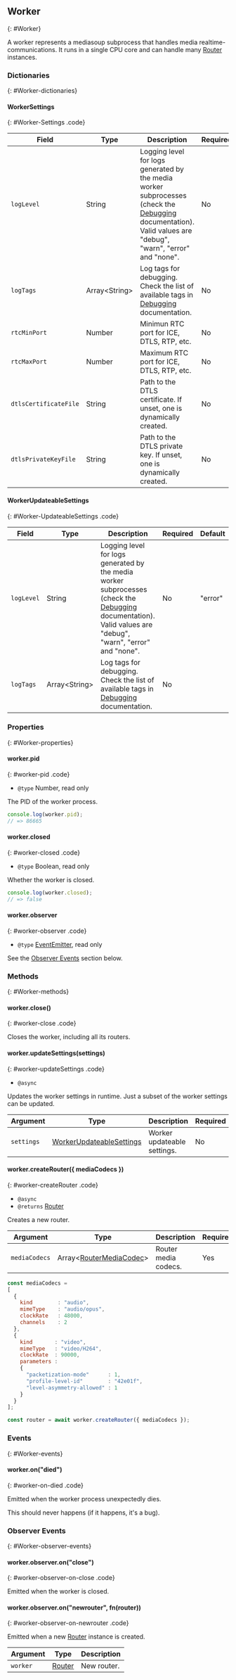 ## Worker
{: #Worker}

A worker represents a mediasoup subprocess that handles media realtime-communications. It runs in a single CPU core and can handle many [Router](#Router) instances.


### Dictionaries
{: #Worker-dictionaries}

<section markdown="1">

#### WorkerSettings
{: #Worker-Settings .code}

<div markdown="1" class="table-wrapper L3 M5">

Field                    | Type    | Description   | Required | Default
------------------------ | ------- | ------------- | -------- | ---------
`logLevel`               | String  | Logging level for logs generated by the media worker subprocesses (check the [Debugging](/documentation/v3/mediasoup/debugging/) documentation). Valid values are "debug", "warn", "error" and "none". | No | "error"
`logTags`                | Array&lt;String&gt; | Log tags for debugging. Check the list of available tags in [Debugging](/documentation/v3/mediasoup/debugging/) documentation. | No | `[ ]`
`rtcMinPort`             | Number  | Minimun RTC port for ICE, DTLS, RTP, etc. | No | 10000
`rtcMaxPort`             | Number  | Maximum RTC port for ICE, DTLS, RTP, etc. | No | 59999
`dtlsCertificateFile`    | String  | Path to the DTLS certificate. If unset, one is dynamically created. | No |
`dtlsPrivateKeyFile`     | String  | Path to the DTLS private key. If unset, one is dynamically created. | No |

</div>

#### WorkerUpdateableSettings
{: #Worker-UpdateableSettings .code}

<div markdown="1" class="table-wrapper L3">

Field                    | Type    | Description   | Required | Default
------------------------ | ------- | ------------- | -------- | ---------
`logLevel`               | String  | Logging level for logs generated by the media worker subprocesses (check the [Debugging](/documentation/v3/mediasoup/debugging/) documentation). Valid values are "debug", "warn", "error" and "none". | No | "error"
`logTags`                | Array&lt;String&gt; | Log tags for debugging. Check the list of available tags in [Debugging](/documentation/v3/mediasoup/debugging/) documentation. | No |

</div>

</section>


### Properties
{: #Worker-properties}

<section markdown="1">

#### worker.pid
{: #worker-pid .code}

* `@type` Number, read only

The PID of the worker process.

```javascript
console.log(worker.pid);
// => 86665
```

#### worker.closed
{: #worker-closed .code}

* `@type` Boolean, read only

Whether the worker is closed.

```javascript
console.log(worker.closed);
// => false
```

#### worker.observer
{: #worker-observer .code}

* `@type` [EventEmitter](https://nodejs.org/api/events.html#events_class_eventemitter), read only

See the [Observer Events](#Worker-observer-events) section below.

</section>


### Methods
{: #Worker-methods}

<section markdown="1">

#### worker.close()
{: #worker-close .code}

Closes the worker, including all its routers.

#### worker.updateSettings(settings)
{: #worker-updateSettings .code}

* `@async`

Updates the worker settings in runtime. Just a subset of the worker settings can be updated.

<div markdown="1" class="table-wrapper L3">

Argument   | Type    | Description | Required | Default 
---------- | ------- | ----------- | -------- | ----------
`settings` | [WorkerUpdateableSettings](#Worker-UpdateableSettings) | Worker updateable settings. | No |

</div>

#### worker.createRouter({ mediaCodecs })
{: #worker-createRouter .code}

* `@async`
* `@returns` [Router](#Router)

Creates a new router.

<div markdown="1" class="table-wrapper L3">

Argument      | Type    | Description | Required | Default 
------------- | ------- | ----------- | -------- | ----------
`mediaCodecs` | Array&lt;[RouterMediaCodec](#Router-MediaCodec)&gt; | Router media codecs. | Yes |

</div>

```javascript
const mediaCodecs =
[
  {
    kind        : "audio",
    mimeType    : "audio/opus",
    clockRate   : 48000,
    channels    : 2
  },
  {
    kind       : "video",
    mimeType   : "video/H264",
    clockRate  : 90000,
    parameters :
    {
      "packetization-mode"      : 1,
      "profile-level-id"        : "42e01f",
      "level-asymmetry-allowed" : 1
    }
  }
];

const router = await worker.createRouter({ mediaCodecs });
```

</section>


### Events
{: #Worker-events}

<section markdown="1">

#### worker.on("died")
{: #worker-on-died .code}

Emitted when the worker process unexpectedly dies.

<div markdown="1" class="note warn">
This should never happens (if it happens, it's a bug).
</div>

</section>


### Observer Events
{: #Worker-observer-events}

<section markdown="1">

#### worker.observer.on("close")
{: #worker-observer-on-close .code}

Emitted when the worker is closed.

#### worker.observer.on("newrouter", fn(router))
{: #worker-observer-on-newrouter .code}

Emitted when a new [Router](#Router) instance is created.

<div markdown="1" class="table-wrapper L3">

Argument | Type    | Description   
-------- | ------- | ----------------
`worker` | [Router](#Router) | New router.

</div>

</section>
